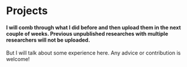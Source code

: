Projects
======
#### I will comb through what I did before and then upload them in the next couple of weeks. Previous unpublished researches with multiple researchers will not be uploaded. 
But I will talk about some experience here. Any advice or contribution is welcome!  
